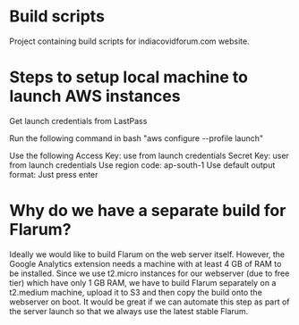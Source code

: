 # Build scripts
Project containing build scripts for indiacovidforum.com website.

# Steps to setup local machine to launch AWS instances 
Get launch credentials from LastPass

Run the following command in bash "aws configure --profile launch"

Use the following
Access Key: use from launch credentials
Secret Key: user from launch credentials
Use region code: ap-south-1
Use default output format: Just press enter

# Why do we have a separate build for Flarum?
Ideally we would like to build Flarum on the web server itself. However, the Google Analytics extension needs a machine with at least 4 GB of RAM to be installed. Since we use t2.micro instances for our webserver (due to free tier) which have only 1 GB RAM, we have to build Flarum separately on a t2.medium machine, upload it to S3 and then copy the build onto the webserver on boot. It would be great if we can automate this step as part of the server launch so that we always use the latest stable Flarum.
